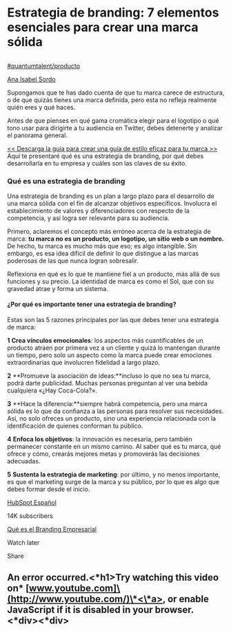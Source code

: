 # Estrategia de branding: 7 elementos esenciales para crear una marca sólida

##

[#quantumtalent/producto](bear://x-callback-url/open-tag?name=quantumtalent/producto)

[Ana Isabel Sordo](https://blog.hubspot.es/marketing/author/ana-isabel-sordo)

Supongamos que te has dado cuenta de que tu marca carece de estructura, o de que quizás tienes una marca definida, pero esta no refleja realmente quién eres y qué haces.

Antes de que pienses en qué gama cromática elegir para el logotipo o qué tono usar para dirigirte a tu audiencia en Twitter, debes detenerte y analizar el panorama general.

[<< Descarga la guía para crear una guía de estilo eficaz para tu marca >>](https://blog.hubspot.es/cs/c/?cta\_guid=c1c1dee4-0f16-4200-9831-83c5c86ba931\&placement\_guid=dd373d3e-549c-4c61-9989-d9a5276bdb45\&portal\_id=53\&canon=https%3A%2F%2Fblog.hubspot.es%2Fmarketing%2Festrategia-branding-elementos-esenciales-marca-solida\&redirect\_url=APefjpGfpPNhYyJR3Y9UfhwuxLC94gfITMZtTEpNG\_Z6N1cVEUUYY0n-Kk7Wy5OFs6hVBGYnzzQkKYGOhWO4XP25UBugjFklSiAsx2GnWZ7Q8LSH-7O-aeP3UzQn7RSEEiLnqNQS9HiNfcQ9zVdX3Oc\_wn292EtFp4qFFr2lUlS5SnAUyyHg99w\&click=9c3afb61-3892-44d2-a8f6-441f8b146581\&hsutk=ad7a830dc78a42bc83366d8a3d184207\&signature=AAH58kHa\_J6-8mTK0z4Vwx7pKRaHoTMZ\_Q\&pageId=5291351607&\_\_hstc=259582869.ad7a830dc78a42bc83366d8a3d184207.1586456724816.1586456724816.1586456724816.1&\_\_hssc=259582869.1.1586456724816&\_\_hsfp=669352203\&contentType=blog-post)  Aquí te presentaré qué es una estrategia de branding, por qué debes desarrollarla en tu empresa y cuáles son las claves de su éxito.

### Qué es una estrategia de branding

Una estrategia de branding es un plan a largo plazo para el desarrollo de una marca sólida con el fin de alcanzar objetivos específicos. Involucra el establecimiento de valores y diferenciadores con respecto de la competencia, y así logra ser relevante para su audiencia.

Primero, aclaremos el concepto más erróneo acerca de la estrategia de marca: **tu marca no es un producto, un logotipo, un sitio web o un nombre.** De hecho, tu marca es mucho más que eso; es algo intangible. Sin embargo, es esa idea difícil de definir lo que distingue a las marcas poderosas de las que nunca logran sobresalir.

Reflexiona en qué es lo que te mantiene fiel a un producto, más allá de sus funciones y su precio. La identidad de marca es como el Sol, que con su gravedad atrae y forma un sistema.

#### ¿Por qué es importante tener una estrategia de branding?

Estas son las 5 razones principales por las que debes tener una estrategia de marca:

**1** **Crea vínculos emocionales**: los aspectos más cuantificables de un producto atraen por primera vez a un cliente y quizá lo mantengan durante un tiempo, pero solo un aspecto como la marca puede crear emociones extraordinarias que involucren fidelidad a largo plazo.

**2** \*\*Promueve la asociación de ideas:\*\*incluso lo que no sea tu marca, podrá darte publicidad. Muchas personas preguntan al ver una bebida cualquiera «¿Hay Coca-Cola?».

**3** \*\*Hace la diferencia:\*\*siempre habrá competencia, pero una marca sólida es lo que da confianza a las personas para resolver sus necesidades. Así, no solo ofreces un producto, sino una experiencia relacionada con la identificación de quienes conforman tu público.

**4** **Enfoca los objetivos**: la innovación es necesaria, pero también permanecer constante en un mismo camino. Al saber qué es tu marca, qué ofrece y cómo, crearás mejores metas y promoverás las decisiones adecuadas.

**5** **Sustenta la estrategia de marketing**: por último, y no menos importante, es que el marketing surge de la marca y su público, por lo que es algo que debes formar desde el inicio.

[HubSpot Español](https://www.youtube.com/channel/UCnEpR8Tczb\_PrORMc3QI8Pg?feature=emb\_subscribe\_title)

14K subscribers

[Qué es el Branding Empresarial](https://www.youtube.com/watch?v=ptRaLHDqnHQ)

Watch later

Share

## An error occurred.<\*h1>Try watching this video on\* \[www.youtube.com]\(http://www.youtube.com/)\*<\*a>, or enable JavaScript if it is disabled in your browser.<\*div><\*div>
